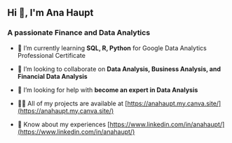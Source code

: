 <h2>Hi 👋, I'm Ana Haupt</h2>
<h3 >A passionate Finance and Data Analytics</h3>

- 🌱 I’m currently learning **SQL, R, Python** for Google Data Analytics Professional Certificate

- 👯 I’m looking to collaborate on **Data Analysis, Business Analysis, and Financial Data Analysis**

- 🤝 I’m looking for help with **become an expert in Data Analysis**

- 👨‍💻 All of my projects are available at [https://anahaupt.my.canva.site/](https://anahaupt.my.canva.site/)

- 📄 Know about my experiences [https://www.linkedin.com/in/anahaupt/](https://www.linkedin.com/in/anahaupt/)
